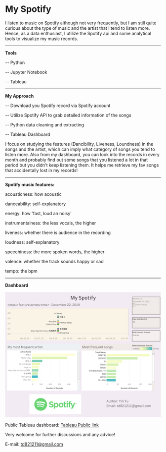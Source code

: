 # My Spotify

I listen to music on Spotify although not very frequently, but I am still quite curious about the type of music and the artist that I tend to listen more. Hence, as a data enthusiast, I utilize the Spotify api and some analytical tools to visualize my music records.

------

**Tools**

-- Python

-- Jupyter Notebook

-- Tableau 

------

**My Approach**

-- Download you Spotify record via Spotify account

-- Utilize Spotify API to grab detailed information of the songs

-- Python data cleaning and extracting

-- Tableau Dashboard

I focus on studying the features (Dancibility, Liveness, Loundness) in the songs and the artist, which can imply what category of songs you tend to listen more. Also from my dashboard, you can look into the records in every month and probably find out some songs that you listened a lot in that period but you didn't keep listening them. It helps me retrieve my fav songs that accidentally lost in my records!

------

**Spotify music features:**

acousticness: how acoustic

danceability: self-explanatory

energy: how 'fast, loud an noisy'

instrumentalness: the less vocals, the higher

liveness: whether there is audience in the recording

loudness: self-explanatory

speechiness: the more spoken words, the higher

valence: whether the track sounds happy or sad

tempo: the bpm

------

**Dashboard**

![dashboard](myspotify/my_spotify.png)

Public Tableau dashboard: [Tableau Public link](https://public.tableau.com/profile/yili.yu#!/vizhome/Book1_15938422650700/Dashboard2?publish=yes)

Very welcome for further discussions and any advice!

E-mail: td821211@gmail.com


